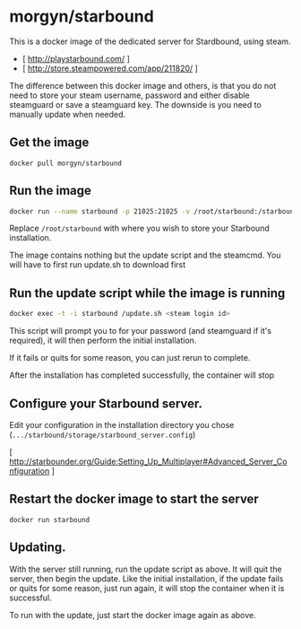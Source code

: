 # morgyn/starbound

This is a docker image of the dedicated server for Stardbound, using steam.

* [ http://playstarbound.com/ ]
* [ http://store.steampowered.com/app/211820/ ]

The difference between this docker image and others, is that you do not need to store your steam username, password and either disable steamguard or save a steamguard key. The downside is you need to manually update when needed.

## Get the image
`docker pull morgyn/starbound`

## Run the image
```sh
docker run --name starbound -p 21025:21025 -v /root/starbound:/starbound morgyn/starbound
```

Replace ``/root/starbound`` with where you wish to store your Starbound installation.

The image contains nothing but the update script and the steamcmd. You will have to first run update.sh to download first

## Run the update script while the image is running
```sh
docker exec -t -i starbound /update.sh <steam login id>
```

This script will prompt you to for your password (and steamguard if it's required), it will then perform the initial installation.

If it fails or quits for some reason, you can just rerun to complete.

After the installation has completed successfully, the container will stop


## Configure your Starbound server.

Edit your configuration in the installation directory you chose (``.../starbound/storage/starbound_server.config``)

[ http://starbounder.org/Guide:Setting_Up_Multiplayer#Advanced_Server_Configuration ]

## Restart the docker image to start the server
`docker run starbound`

## Updating.

With the server still running, run the update script as above. It will quit the server, then begin the update. Like the initial installation, if the update fails or quits for some reason, just run again, it will stop the container when it is successful.

To run with the update, just start the docker image again as above.


